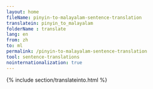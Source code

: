 ```yaml
---
layout: home
fileName: pinyin-to-malayalam-sentence-translation
translatein: pinyin_to_malayalam
folderName : translate
lang: en
from: zh
to: ml
permalink: /pinyin-to-malayalam-sentence-translation
tool: sentence-translations
nointernationalization: true
---
```

{% include section/translateinto.html %}
